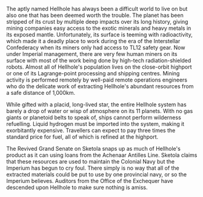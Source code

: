 
The aptly named Hellhole has always been a difficult world to live on but also one that has been deemed worth the trouble. The planet has been stripped of its crust by multiple deep impacts over its long history, giving mining companies easy access to the exotic minerals and heavy metals in its exposed mantle. Unfortunately, its surface is teeming with radioactivity, which made it a deadly place to work during the era of the Interstellar Confederacy when its miners only had access to TL12 safety gear. Now under Imperial management, there are very few human miners on its surface with most of the work being done by high-tech radiation-shielded robots. Almost all of Hellhole's population lives on the close-orbit highport or one of its Lagrange-point processing and shipping centres. Mining activity is performed remotely by well-paid remote operations engineers who do the delicate work of extracting Hellhole's abundant resources from a safe distance of 1,000km.

While gifted with a placid, long-lived star, the entire Hellhole system has barely a drop of water or wisp of atmosphere on its 11 planets. With no gas giants or planetoid belts to speak of, ships cannot perform wilderness refuelling. Liquid hydrogen must be imported into the system, making it exorbitantly expensive. Travellers can expect to pay three times the standard price for fuel, all of which is refined at the highport.

The Revived Grand Senate on Sketola snaps up as much of Hellhole's product as it can using loans from the Achenaar Antilles Line. Sketola claims that these resources are used to maintain the Colonial Navy but the Imperium has begun to cry foul. There simply is no way that all of the extracted materials could be put to use by one provincial navy, or so the Imperium believes. Auditors from the Office of the Exchequer have descended upon Hellhole to make sure nothing is amiss.
